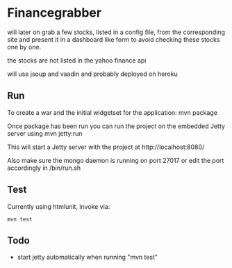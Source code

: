 # Financegrabber

will later on grab a few stocks, listed in a config file, from the corresponding site and present it in a dashboard like form to avoid checking these stocks one by one.

the stocks are not listed in the yahoo finance api

will use jsoup and vaadin and probably deployed on heroku

## Run

To create a war and the initial widgetset for the application:
    mvn package

Once package has been run you can run the project on the embedded Jetty server using
    mvn jetty:run

This will start a Jetty server with the project at http://localhost:8080/

Also make sure the mongo daemon is running on port 27017 or edit the port accordingly in
    /bin/run.sh

## Test

Currently using htmlunit, invoke via:

    mvn test

## Todo

* start jetty automatically when running "mvn test"